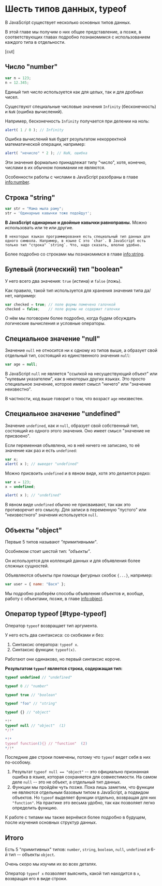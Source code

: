 # Шесть типов данных, typeof

В JavaScript существует несколько основных типов данных.

В этой главе мы получим о них общее представление, а позже, в соответствующих главах подробно познакомимся с использованием каждого типа в отдельности.

[cut]

## Число "number"

```js
var n = 123;
n = 12.345;
```

Единый тип *число* используется как для целых, так и для дробных чисел.

Существуют специальные числовые значения `Infinity` (бесконечность) и `NaN` (ошибка вычислений).

Например, бесконечность `Infinity` получается при делении на ноль:

```js run
alert( 1 / 0 ); // Infinity
```

Ошибка вычислений `NaN` будет результатом некорректной математической операции, например:

```js run
alert( "нечисло" * 2 ); // NaN, ошибка
```

Эти значения формально принадлежат типу "число", хотя, конечно, числами в их обычном понимании не являются.

Особенности работы с числами в JavaScript разобраны в главе <info:number>.

## Строка "string"

```js
var str = "Мама мыла раму";
str = 'Одинарные кавычки тоже подойдут';
```

**В JavaScript одинарные и двойные кавычки равноправны.** Можно использовать или те или другие.

```smart header="Тип *символ* не существует, есть только *строка*."
В некоторых языках программирования есть специальный тип данных для одного символа. Например, в языке С это `char`. В JavaScript есть только тип "строка" `string`. Что, надо сказать, вполне удобно.
```

Более подробно со строками мы познакомимся в главе <info:string>.

## Булевый (логический) тип "boolean"

У него всего два значения: `true` (истина) и `false` (ложь).

Как правило, такой тип используется для хранения значения типа да/нет, например:

```js no-beautify
var checked = true; // поле формы помечено галочкой
checked = false;    // поле формы не содержит галочки
```

О нём мы поговорим более подробно, когда будем обсуждать логические вычисления и условные операторы.

## Специальное значение "null"

Значение `null` не относится ни к одному из типов выше, а образует свой отдельный тип, состоящий из единственного значения `null`:

```js
var age = null;
```

В JavaScript `null` не является "ссылкой на несуществующий объект" или "нулевым указателем", как в некоторых других языках. Это просто специальное значение, которое имеет смысл "ничего" или "значение неизвестно".

В частности, код выше говорит о том, что возраст `age` неизвестен.

## Специальное значение "undefined"

Значение `undefined`, как и `null`, образует свой собственный тип, состоящий из одного этого значения. Оно имеет смысл "значение не присвоено".

Если переменная объявлена, но в неё ничего не записано, то её значение как раз и есть `undefined`:

```js run
var x;
alert( x ); // выведет "undefined"
```

Можно присвоить `undefined` и в явном виде, хотя это делается редко:

```js run
var x = 123;
x = undefined;

alert( x ); // "undefined"
```

В явном виде `undefined` обычно не присваивают, так как это противоречит его смыслу. Для записи в переменную "пустого" или "неизвестного" значения используется `null`.

## Объекты "object"

Первые 5 типов называют *"примитивными"*.

Особняком стоит шестой тип: *"объекты"*.

Он используется для коллекций данных и для объявления более сложных сущностей.

Объявляются объекты при помощи фигурных скобок `{...}`, например:

```js
var user = { name: "Вася" };
```

Мы подробно разберём способы объявления объектов и, вообще, работу с объектами, позже, в главе <info:object>.

## Оператор typeof [#type-typeof]

Оператор `typeof` возвращает тип аргумента.

У него есть два синтаксиса: со скобками и без:

1. Синтаксис оператора: `typeof x`.
2. Синтаксис функции: `typeof(x)`.

Работают они одинаково, но первый синтаксис короче.

**Результатом `typeof` является строка, содержащая тип:**

```js
typeof undefined // "undefined"

typeof 0 // "number"

typeof true // "boolean"

typeof "foo" // "string"

typeof {} // "object"

*!*
typeof null // "object"  (1)
*/!*

*!*
typeof function(){} // "function"  (2)
*/!*
```

Последние две строки помечены, потому что `typeof` ведет себя в них по-особому.

1. Результат `typeof null == "object"` -- это официально признанная ошибка в языке, которая сохраняется для совместимости. На самом деле `null` -- это не объект, а отдельный тип данных.
2. Функции мы пройдём чуть позже. Пока лишь заметим, что функции не являются отдельным базовым типом в JavaScript, а подвидом объектов. Но `typeof` выделяет функции отдельно, возвращая для них `"function"`. На практике это весьма удобно, так как позволяет легко определить функцию.

К работе с типами мы также вернёмся более подробно в будущем, после изучения основных структур данных.

## Итого

Есть 5 "примитивных" типов: `number`, `string`, `boolean`, `null`, `undefined` и 6-й тип -- объекты `object`.

Очень скоро мы изучим их во всех деталях.

Оператор `typeof x` позволяет выяснить, какой тип находится в `x`, возвращая его в виде строки.

